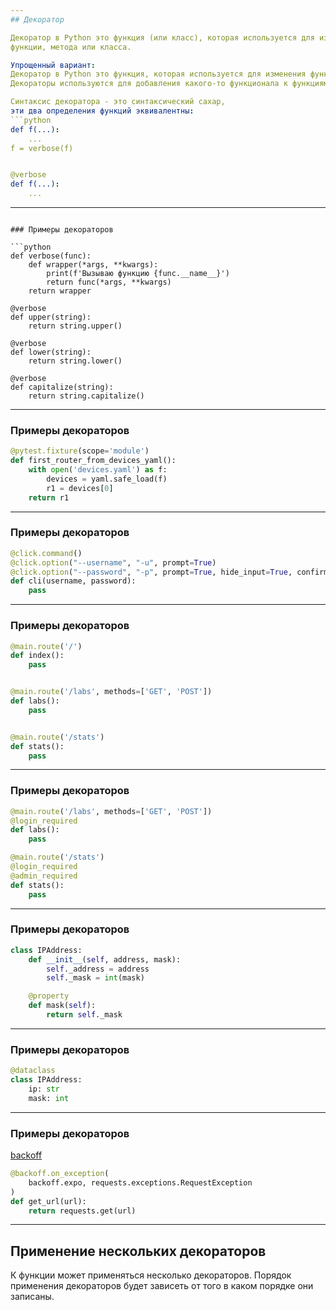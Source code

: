 ```yaml
---
## Декоратор

Декоратор в Python это функция (или класс), которая используется для изменения
функции, метода или класса.

Упрощенный вариант:
Декоратор в Python это функция, которая используется для изменения функции.
Декораторы используются для добавления какого-то функционала к функциям.

Синтаксис декоратора - это синтаксический сахар,
эти два определения функций эквивалентны:
```python
def f(...):
    ...
f = verbose(f)


@verbose
def f(...):
    ...
```

---
```

### Примеры декораторов

```python
def verbose(func):
    def wrapper(*args, **kwargs):
        print(f'Вызываю функцию {func.__name__}')
        return func(*args, **kwargs)
    return wrapper

@verbose
def upper(string):
    return string.upper()

@verbose
def lower(string):
    return string.lower()

@verbose
def capitalize(string):
    return string.capitalize()
```

---
### Примеры декораторов

```python
@pytest.fixture(scope='module')
def first_router_from_devices_yaml():
    with open('devices.yaml') as f:
        devices = yaml.safe_load(f)
        r1 = devices[0]
    return r1
```


---
### Примеры декораторов

```python
@click.command()
@click.option("--username", "-u", prompt=True)
@click.option("--password", "-p", prompt=True, hide_input=True, confirmation_prompt=True)
def cli(username, password):
    pass
```


---
### Примеры декораторов

```python
@main.route('/')
def index():
    pass


@main.route('/labs', methods=['GET', 'POST'])
def labs():
    pass


@main.route('/stats')
def stats():
    pass
```

---
### Примеры декораторов

```python
@main.route('/labs', methods=['GET', 'POST'])
@login_required
def labs():
    pass

@main.route('/stats')
@login_required
@admin_required
def stats():
    pass
```

---
### Примеры декораторов

```python
class IPAddress:
    def __init__(self, address, mask):
        self._address = address
        self._mask = int(mask)

    @property
    def mask(self):
        return self._mask
```


---
### Примеры декораторов

```python
@dataclass
class IPAddress:
    ip: str
    mask: int
```

---
### Примеры декораторов

[backoff](https://github.com/litl/backoff)

```python
@backoff.on_exception(
    backoff.expo, requests.exceptions.RequestException
)
def get_url(url):
    return requests.get(url)
```

---
## Применение нескольких декораторов

К функции может применяться несколько декораторов. Порядок применения
декораторов будет зависеть от того в каком порядке они записаны.

